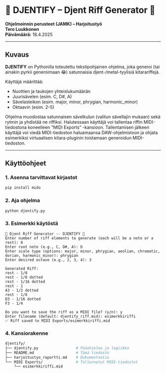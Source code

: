 # 🎸 DJENTIFY – Djent Riff Generator 🎸

**Ohjelmoinnin perusteet (JAMK) – Harjoitustyö**  
**Tero Luukkonen**  
**Päivämäärä:** 18.4.2025

---

## Kuvaus

**DJENTIFY** on Pythonilla toteutettu tekstipohjainen ohjelma, joka generoi (tai ainakin pyrkii generoimaan 😂) satunnaisia djent-/metal-tyylisiä kitarariffejä.

Käyttäjä määrittää:
- Nuottien ja taukojen yhteislukumäärän
- Juurisävelen (esim. C, D#, A)
- Sävelasteikon (esim. major, minor, phrygian, harmonic_minor)
- Oktaavin (esim. 2–5)

Ohjelma muodostaa satunnaisen sävelkulun (valitun sävellajin mukaan) sekä rytmin ja yhdistää ne riffiksi. Halutessaan käyttäjä voi tallentaa riffin MIDI-tiedostona koneelleen "MIDI Exports" -kansioon. Tallentamisen jälkeen käyttäjä voi viedä MIDI-tiedoston haluamaansa DAW-ohjelmistoon ja ohjata esimerkiksi virtuaalisen kitara-pluginin toistamaan generoidun MIDI-tiedoston.

---

## Käyttöohjeet

### 1. Asenna tarvittavat kirjastot

```bash
pip install mido
```

### 2. Aja ohjelma

```bash
python djentify.py
```

### 3. Esimerkki käytöstä

```text
🎸 Djent Riff Generator -- DJENTIFY 🎸
Enter number of riff elements to generate (each will be a note or a rest): 8
Enter root note (e.g., C, D#, A): D
Enter scale type (options: major, minor, phrygian, aeolian, chromatic, dorian, harmonic_minor): phrygian
Enter desired octave (e.g., 2, 3, 4): 3

Generated Riff:
rest - 1/8
rest - 1/8 dotted
rest - 1/16 dotted
rest - 1
A3 - 1/2 dotted
rest - 1/8
D3 - 1/16 dotted
F3 - 1/4

Do you want to save the riff as a MIDI file? (y/n): y
Enter filename (default: djentify_riff.mid): esimerkkiriffi
✅ Riff saved to MIDI Exports/esimerkkiriffi.mid
```

### 4. Kansiorakenne

```bash
djentify/
├── djentify.py                 # Pääohjelma ja logiikka
├── README.md                   # Tämä tiedosto
├── harjoitustyo_raportti.md    # Dokumentaatio
└── MIDI Exports/               # Tallennetut MIDI-tiedostot
    └── esimerkkiriffi.mid
```